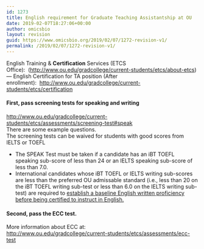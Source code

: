 ```yaml
---
id: 1273
title: English requirement for Graduate Teaching Assistantship at OU
date: 2019-02-07T18:27:06+00:00
author: omicsbio
layout: revision
guid: https://www.omicsbio.org/2019/02/07/1272-revision-v1/
permalink: /2019/02/07/1272-revision-v1/
---
```

<div class="">
  <span class="">English Training & <b class="">Certification</b> Services (ETCS Office):  (<a class="" href="http://www.ou.edu/gradcollege/current-students/etcs/about-etcs">http://www.ou.edu/gradcollege/current-students/etcs/about-etcs</a>)</span>
</div>

<div class="">
  <span class="">&#8212; English Certification for TA position (After enrollment):  <a class="" href="http://www.ou.edu/gradcollege/current-students/etcs/certification">http://www.ou.edu/gradcollege/current-students/etcs/certification</a></span>
</div>

<div>
</div>

#### First, pass screening tests for speaking and writing

<div>
  <a class="" href="http://www.ou.edu/gradcollege/current-students/etcs/assessments/screening-test#speak">http://www.ou.edu/gradcollege/current-students/etcs/assessments/screening-test#speak</a>
</div>

<div>
  There are some example questions.
</div>

<div>
</div>

<div>
  The screening tests can be waived for students with good scores from IELTS or TOEFL
</div>

<div>
  <ul class="">
    <li class="">
      The SPEAK Test must be taken if a candidate has an iBT TOEFL speaking sub-score of less than 24 or an IELTS speaking sub-score of less than 7.0.
    </li>
    <li class="">
      <span class="">International candidates whose iBT TOEFL or IELTS writing sub-scores are less than the preferred OU admissable standard (i.e., less than 20 on the iBT TOEFL writing sub-test or less than 6.0 on the IELTS writing sub-test) are required to </span><u class="">establish a baseline English written proficiency before being certified to instruct in English.</u>
    </li>
  </ul>
  
  <h4>
    Second, pass the ECC test.
  </h4>
  
  <div class="">
    More information about ECC at:
  </div>
  
  <div class="">
    <a class="" href="http://www.ou.edu/gradcollege/current-students/etcs/assessments/ecc-test">http://www.ou.edu/gradcollege/current-students/etcs/assessments/ecc-test</a>
  </div>
  
  <div class="">
  </div>
</div>